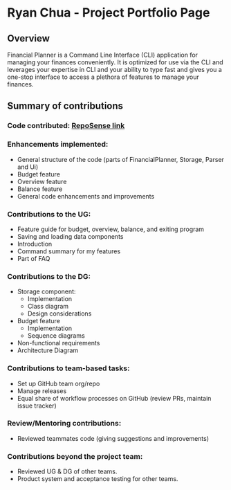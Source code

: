# Ryan Chua - Project Portfolio Page

## Overview

Financial Planner is a Command Line Interface (CLI) application for managing your finances conveniently.
It is optimized for use via the CLI and leverages your expertise in CLI and your ability to type fast and gives
you a one-stop interface to access a plethora of features to manage your finances.

## Summary of contributions

### Code contributed: [RepoSense link](https://nus-cs2113-ay2324s1.github.io/tp-dashboard/?search=ryan1604&breakdown=true)

### Enhancements implemented:

* General structure of the code (parts of FinancialPlanner, Storage, Parser and Ui)
* Budget feature
* Overview feature
* Balance feature
* General code enhancements and improvements

### Contributions to the UG:

* Feature guide for budget, overview, balance, and exiting program
* Saving and loading data components
* Introduction
* Command summary for my features
* Part of FAQ

### Contributions to the DG:

* Storage component:
  * Implementation
  * Class diagram
  * Design considerations
* Budget feature
  * Implementation
  * Sequence diagrams
* Non-functional requirements
* Architecture Diagram

### Contributions to team-based tasks:

* Set up GitHub team org/repo
* Manage releases
* Equal share of workflow processes on GitHub (review PRs, maintain issue tracker)

### Review/Mentoring contributions:

* Reviewed teammates code (giving suggestions and improvements)

### Contributions beyond the project team:

* Reviewed UG & DG of other teams.
* Product system and acceptance testing for other teams.